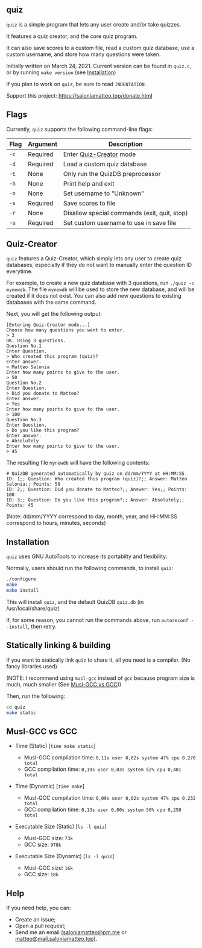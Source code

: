 ## quiz

`quiz` is a simple program that lets any user create and/or take quizzes.

It features a quiz creator, and the core quiz program.

It can also save scores to a custom file, read a custom quiz database,
use a custom username, and store how many questions were taken.

Initially written on March 24, 2021.
Current version can be found in `quiz.c`, or by running `make version` (see [Installation](#Installation))

If you plan to work on `quiz`, be sure to read `INDENTATION`.

Support this project: https://saloniamatteo.top/donate.html

## Flags
Currently, `quiz` supports the following command-line flags:

| Flag | Argument | Description                                  |
|------|----------|----------------------------------------------|
| `-c` | Required | Enter [Quiz-Creator](#Quiz-Creator) mode     |
| `-d` | Required | Load a custom quiz database                  |
| `-E` | None     | Only run the QuizDB preprocessor             |
| `-h` | None     | Print help and exit                          |
| `-n` | None     | Set username to "Unknown"                    |
| `-s` | Required | Save scores to file                          |
| `-r` | None     | Disallow special commands (exit, quit, stop) |
| `-u` | Required | Set custom username to use in save file      |

## Quiz-Creator
`quiz` features a Quiz-Creator, which simply lets any user to create quiz databases, especially if they do not want to
manually enter the question ID everytime.

For example, to create a new quiz database with 3 questions, run `./quiz -c mynewdb`.
The file `mynewdb` will be used to store the new database, and will be created if it does not exist.
You can also add new questions to existing databases with the same command.

Next, you will get the following output:

```
[Entering Quiz-Creator mode...]
Choose how many questions you want to enter.
> 3
OK. Using 3 questions.
Question No.1
Enter Question.
> Who created this program (quiz)?
Enter answer.
> Matteo Salonia
Enter how many points to give to the user.
> 50
Question No.2
Enter Question.
> Did you donate to Matteo?
Enter answer.
> Yes
Enter how many points to give to the user.
> 100
Question No.3
Enter Question.
> Do you like this program?
Enter answer.
> Absolutely
Enter how many points to give to the user.
> 45
```

The resulting file `mynewdb` will have the following contents:

```
# QuizDB generated automatically by quiz on dd/mm/YYYY at HH:MM:SS
ID: 1;; Question: Who created this program (quiz)?;; Answer: Matteo Salonia;; Points: 50
ID: 2;; Question: Did you donate to Matteo?;; Answer: Yes;; Points: 100
ID: 3;; Question: Do you like this program?;; Answer: Absolutely;; Points: 45
```

(Note: dd/mm/YYYY correspond to day, month, year, and HH:MM:SS correspond to hours, minutes, seconds)

## Installation
`quiz` uses GNU AutoTools to increase its portabilty and flexibility.

Normally, users should run the following commands, to install `quiz`:

```bash
./configure
make
make install
```

This will install `quiz`, and the default QuizDB `quiz.db` (in /usr/local/share/quiz)

If, for some reason, you cannot run the commands above, run `autoreconf --install`, then retry.

## Statically linking & building
If you want to statically link `quiz` to share it, all you need is a compiler. (No fancy libraries used)

(NOTE: I recommend using `musl-gcc` instead of `gcc` because program size is much, much smaller (See [Musl-GCC vs GCC](#musl-gcc-vs-gcc)))

Then, run the following:

```bash
cd quiz
make static
```

## Musl-GCC vs GCC
+ Time (Static) [`time make static`]
	- Musl-GCC compilation time: `0,11s user 0,02s system 47% cpu 0,270 total`
	- GCC compilation time: `0,19s user 0,03s system 52% cpu 0,401 total`

+ Time (Dynamic) [`time make`]
	- Musl-GCC compilation time: `0,09s user 0,02s system 47% cpu 0,232 total`
	- GCC compilation time: `0,13s user 0,00s system 50% cpu 0,250 total`

+ Executable Size (Static) [`ls -l quiz`]
	- Musl-GCC size: `73k`
	- GCC size: `978k`

+ Executable Size (Dynamic) [`ls -l quiz`]
	- Musl-GCC size: `16k`
	- GCC size: `18k`

## Help
If you need help, you can:
- Create an issue;
- Open a pull request;
- Send me an email [(saloniamatteo@pm.me](mailto:saloniamatteo@pm.me) or [matteo@mail.saloniamatteo.top)](mailto:matteo@mail.saloniamatteo.top).
